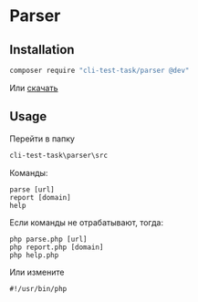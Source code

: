 # Parser
## Installation
```bash
composer require "cli-test-task/parser @dev"
```
Или [скачать](https://github.com/Alexandr-Seleznyov/cli-test-task)

## Usage
Перейти в папку
```bash
cli-test-task\parser\src
```
Команды:

```
parse [url]
report [domain]
help
```
Если команды не отрабатывают, тогда:
```
php parse.php [url]
php report.php [domain]
php help.php
```
Или измените
```
#!/usr/bin/php
```
